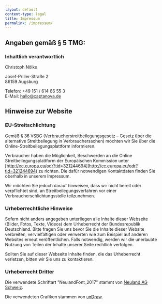 ```yaml
---
layout: default
content-type: legal
title: Impressum
permalink: /impressum/
---
```


## Angaben gemäß § 5 TMG:

### Inhaltlich verantwortlich

Christoph Nölke

Josef-Priller-Straße 2  
86159 Augsburg

Telefon: +49 151 / 614 66 55 3  
E-Mail: [hallo@captanova.de](mailto:hallo@captanova.de)

## Hinweise zur Website

### EU-Streitschlichtung

Gemäß § 36 VSBG (Verbraucherstreitbeilegungsgesetz – Gesetz über die alternative Streitbeilegung in Verbrauchersachen) möchten wir Sie über die Online-Streitbeilegungsplattform informieren.

Verbraucher haben die Möglichkeit, Beschwerden an die Online Streitbeilegungsplattform der Europäischen Kommission unter [http://ec.europa.eu/odr?tid=321244694](http://ec.europa.eu/odr?tid=321244694) zu richten. Die dafür notwendigen Kontaktdaten finden Sie oberhalb in unserem Impressum.

Wir möchten Sie jedoch darauf hinweisen, dass wir nicht bereit oder verpflichtet sind, an Streitbeilegungsverfahren vor einer Verbraucherschlichtungsstelle teilzunehmen.

### Urheberrechtliche Hinweise

Sofern nicht anders angegeben unterliegen alle Inhalte dieser Webseite (Bilder, Fotos, Texte, Videos) dem Urheberrecht der Bundesrepublik Deutschland.
Bitte fragen Sie uns bevor Sie die Inhalte dieser Website verbreiten, vervielfältigen oder verwerten wie zum Beispiel auf anderen Websites erneut veröffentlichen.
Falls notwendig, werden wir die unerlaubte Nutzung von Teilen der Inhalte unserer Seite rechtlich verfolgen.

Sollten Sie auf dieser Webseite Inhalte finden, die das Urheberrecht verletzen, bitten wir Sie uns zu kontaktieren.

### Urheberrecht Dritter

Die verwendete Schriftart "NeulandFont_2017" stammt von [Neuland AG Schweiz](https://www.neuland.ch/).

Die verwendeten Grafiken stammen von [unDraw](https://undraw.co/).
